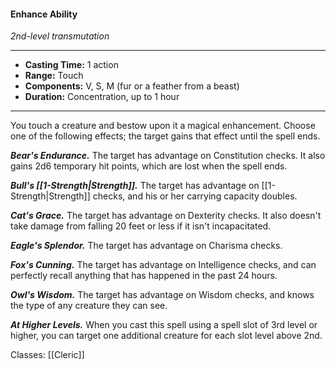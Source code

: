 #### Enhance Ability
*2nd-level transmutation*
___
- **Casting Time:** 1 action
- **Range:** Touch
- **Components:** V, S, M (fur or a feather from a beast)
- **Duration:** Concentration, up to 1 hour
---
You touch a creature and bestow upon it a magical enhancement. Choose one of the following effects; the target gains that effect until the spell ends.

***Bear's Endurance.*** The target has advantage on Constitution checks. It also gains 2d6 temporary hit points, which are lost when the spell ends.

***Bull's [[1-Strength|Strength]].*** The target has advantage on [[1-Strength|Strength]] checks, and his or her carrying capacity doubles.

***Cat's Grace.*** The target has advantage on Dexterity checks. It also doesn't take damage from falling 20 feet or less if it isn't incapacitated.

***Eagle's Splendor.*** The target has advantage on Charisma checks.

***Fox's Cunning.*** The target has advantage on Intelligence checks, and can perfectly recall anything that has happened in the past 24 hours.

***Owl's Wisdom.*** The target has advantage on Wisdom checks, and knows the type of any creature they can see.

***At Higher Levels.*** When you cast this spell using a spell slot of 3rd level or higher, you can target one additional creature for each slot level above 2nd.

Classes: [[Cleric]]